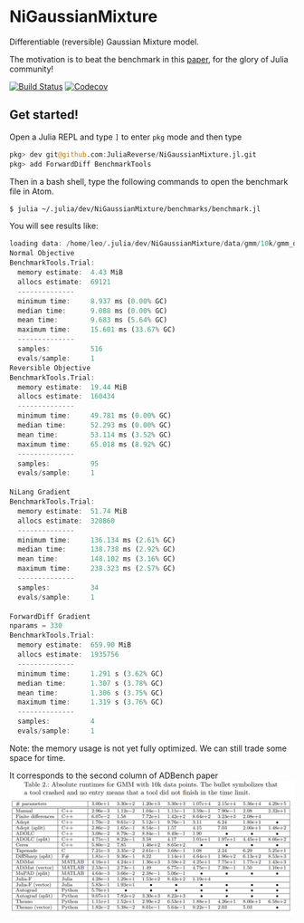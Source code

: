 # NiGaussianMixture

Differentiable (reversible) Gaussian Mixture model.

The motivation is to beat the benchmark in this [paper](https://arxiv.org/abs/1807.10129), for the glory of Julia community!

[![Build Status](https://travis-ci.com/JuliaReverse/NiGaussianMixture.jl.svg?branch=master)](https://travis-ci.com/JuliaReverse/NiGaussianMixture.jl)
[![Codecov](https://codecov.io/gh/JuliaReverse/NiGaussianMixture.jl/branch/master/graph/badge.svg)](https://codecov.io/gh/JuliaReverse/NiGaussianMixture.jl)

## Get started!

Open a Julia REPL and type `]` to enter `pkg` mode and then type
```julia pkg
pkg> dev git@github.com:JuliaReverse/NiGaussianMixture.jl.git
pkg> add ForwardDiff BenchmarkTools
```

Then in a bash shell, type the following commands to open the benchmark file in Atom.
```bash
$ julia ~/.julia/dev/NiGaussianMixture/benchmarks/benchmark.jl
```

You will see results like:
```julia repl
loading data: /home/leo/.julia/dev/NiGaussianMixture/data/gmm/10k/gmm_d10_K5.txt
Normal Objective
BenchmarkTools.Trial:
  memory estimate:  4.43 MiB
  allocs estimate:  69121
  --------------
  minimum time:     8.937 ms (0.00% GC)
  median time:      9.088 ms (0.00% GC)
  mean time:        9.683 ms (5.64% GC)
  maximum time:     15.601 ms (33.67% GC)
  --------------
  samples:          516
  evals/sample:     1
Reversible Objective
BenchmarkTools.Trial:
  memory estimate:  19.44 MiB
  allocs estimate:  160434
  --------------
  minimum time:     49.781 ms (0.00% GC)
  median time:      52.293 ms (0.00% GC)
  mean time:        53.114 ms (3.52% GC)
  maximum time:     65.018 ms (8.92% GC)
  --------------
  samples:          95
  evals/sample:     1

NiLang Gradient
BenchmarkTools.Trial:
  memory estimate:  51.74 MiB
  allocs estimate:  320860
  --------------
  minimum time:     136.134 ms (2.61% GC)
  median time:      138.738 ms (2.92% GC)
  mean time:        148.102 ms (3.16% GC)
  maximum time:     238.323 ms (2.57% GC)
  --------------
  samples:          34
  evals/sample:     1

ForwardDiff Gradient
nparams = 330
BenchmarkTools.Trial:
  memory estimate:  659.90 MiB
  allocs estimate:  1935756
  --------------
  minimum time:     1.291 s (3.62% GC)
  median time:      1.307 s (3.78% GC)
  mean time:        1.306 s (3.75% GC)
  maximum time:     1.319 s (3.76% GC)
  --------------
  samples:          4
  evals/sample:     1
```

Note: the memory usage is not yet fully optimized. We can still trade some space for time.

It corresponds to the second column of ADBench paper
![ADBench](benchmarks/adbench.png)

